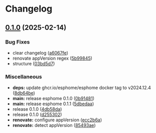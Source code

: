 # Changelog

## [0.1.0](https://github.com/JeffResc/charts/compare/esphome-v0.1.1...esphome-v0.1.0) (2025-02-14)


### Bug Fixes

* clear changelog ([a6067fe](https://github.com/JeffResc/charts/commit/a6067fec32e3b8caca4a80c5c8a0e180d26d4a8a))
* renovate appVersion regex ([5b99845](https://github.com/JeffResc/charts/commit/5b99845316a1da796a09b17161402a1a4e67495c))
* structure ([03bd5d7](https://github.com/JeffResc/charts/commit/03bd5d7e2e3a3c2d6ff00fd538830a136cef88ce))


### Miscellaneous

* **deps:** update ghcr.io/esphome/esphome docker tag to v2024.12.4 ([8db64be](https://github.com/JeffResc/charts/commit/8db64be18b4e436bd89b2f46440340c198d989dd))
* **main:** release esphome 0.1.0 ([0b91481](https://github.com/JeffResc/charts/commit/0b91481ad27d888b20922487da9d18940bcdd6f9))
* **main:** release esphome 0.1.1 ([5dbedaa](https://github.com/JeffResc/charts/commit/5dbedaaeb9c008522e254fb6606b91c6df326c1d))
* release 0.1.0 ([4db58da](https://github.com/JeffResc/charts/commit/4db58da5d13f007e05157800708aba07445c394d))
* release 0.1.0 ([d255302](https://github.com/JeffResc/charts/commit/d25530297f86d4c94d5d2eabc44ff0f227ff65b3))
* **renovate:** configure appVersion ([ecc2b6a](https://github.com/JeffResc/charts/commit/ecc2b6a97b7e3e72646c3f48db5dc0a94dcf54d6))
* **renovate:** detect appVersion ([85493ae](https://github.com/JeffResc/charts/commit/85493ae015393bc5ac742aad65e41013ed3ff47f))
